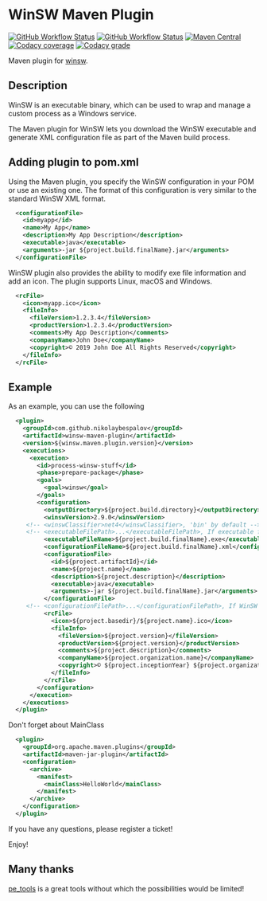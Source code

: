 # WinSW Maven Plugin

[![GitHub Workflow Status](https://img.shields.io/github/workflow/status/nikolaybespalov/winsw-maven-plugin/Build?label=Build)](https://github.com/nikolaybespalov/winsw-maven-plugin/actions?query=workflow%3ABuild)
[![GitHub Workflow Status](https://img.shields.io/github/workflow/status/nikolaybespalov/winsw-maven-plugin/Deploy?label=Deploy)](https://github.com/nikolaybespalov/winsw-maven-plugin/actions?query=workflow%3ADeploy)
[![Maven Central](https://img.shields.io/maven-central/v/com.github.nikolaybespalov/winsw-maven-plugin.svg?label=Maven%20Central)](https://search.maven.org/search?q=g:%22com.github.nikolaybespalov%22%20AND%20a:%22winsw-maven-plugin%22)
[![Codacy coverage](https://img.shields.io/codacy/coverage/76a37ca267664b63bb71d5cd79b8df25?color=GREEN)](https://app.codacy.com/gh/nikolaybespalov/winsw-maven-plugin)
[![Codacy grade](https://img.shields.io/codacy/grade/76a37ca267664b63bb71d5cd79b8df25)](https://app.codacy.com/gh/nikolaybespalov/winsw-maven-plugin)

Maven plugin for [winsw](https://github.com/kohsuke/winsw).

## Description
WinSW is an executable binary, which can be used to wrap and manage a custom process as a Windows service.

The Maven plugin for WinSW lets you download the WinSW executable and generate XML configuration file as part of the Maven build process.

## Adding plugin to pom.xml

Using the Maven plugin, you specify the WinSW configuration in your POM or use an existing one. 
The format of this configuration is very similar to the standard WinSW XML format.

```xml
  <configurationFile>
    <id>myapp</id>
    <name>My App</name>
    <description>My App Description</description>
    <executable>java</executable>
    <arguments>-jar ${project.build.finalName}.jar</arguments>
  </configurationFile>
```

WinSW plugin also provides the ability to modify exe file information and add an icon. The plugin supports Linux, macOS and Windows.

```xml
  <rcFile>
    <icon>myapp.ico</icon>
    <fileInfo>
      <fileVersion>1.2.3.4</fileVersion>
      <productVersion>1.2.3.4</productVersion>
      <comments>My App Description</comments>
      <companyName>John Doe</companyName>
      <copyright>© 2019 John Doe All Rights Reserved</copyright>
    </fileInfo>
  </rcFile>
```

## Example

As an example, you can use the following

```xml
  <plugin>
    <groupId>com.github.nikolaybespalov</groupId>
    <artifactId>winsw-maven-plugin</artifactId>
    <version>${winsw.maven.plugin.version}</version>
    <executions>
      <execution>
        <id>process-winsw-stuff</id>
        <phase>prepare-package</phase>
        <goals>
          <goal>winsw</goal>
        </goals>
        <configuration>
          <outputDirectory>${project.build.directory}</outputDirectory>
          <winswVersion>2.9.0</winswVersion>
     <!-- <winswClassifier>net4</winswClassifier>, 'bin' by default -->
     <!-- <executableFilePath>...</executableFilePath>, If executable file already exists -->
          <executableFileName>${project.build.finalName}.exe</executableFileName>
          <configurationFileName>${project.build.finalName}.xml</configurationFileName>
          <configurationFile>
            <id>${project.artifactId}</id>
            <name>${project.name}</name>
            <description>${project.description}</description>
            <executable>java</executable>
            <arguments>-jar ${project.build.finalName}.jar</arguments>
          </configurationFile>
     <!-- <configurationFilePath>...</configurationFilePath>, If WinSW Configuration File already exists -->
          <rcFile>
            <icon>${project.basedir}/${project.name}.ico</icon>
            <fileInfo>
              <fileVersion>${project.version}</fileVersion>
              <productVersion>${project.version}</productVersion>
              <comments>${project.description}</comments>
              <companyName>${project.organization.name}</companyName>
              <copyright>© ${project.inceptionYear} ${project.organization.name} All Rights Reserved</copyright>
            </fileInfo>
          </rcFile>
        </configuration>
      </execution>
    </executions>
  </plugin>
```

Don't forget about MainClass

```xml
  <plugin>
    <groupId>org.apache.maven.plugins</groupId>
    <artifactId>maven-jar-plugin</artifactId>
    <configuration>
      <archive>
        <manifest>
          <mainClass>HelloWorld</mainClass>
        </manifest>
      </archive>
    </configuration>
  </plugin>
```

If you have any questions, please register a ticket!

Enjoy!

## Many thanks

[pe_tools](https://github.com/avast/pe_tools) is a great tools without which the possibilities would be limited!
